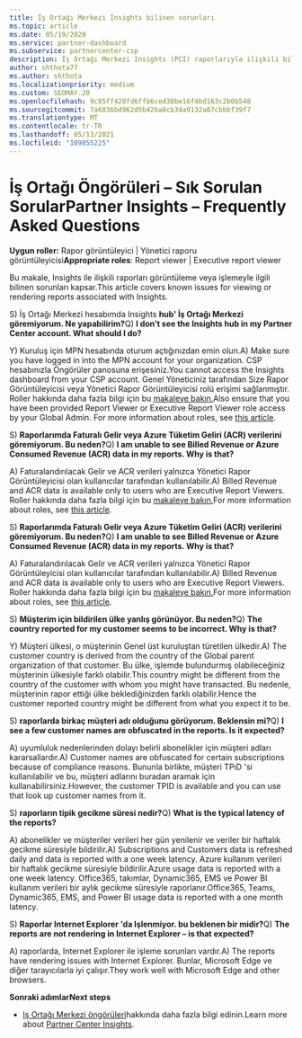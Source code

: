 ```yaml
---
title: İş Ortağı Merkezi Insights bilinen sorunları
ms.topic: article
ms.date: 05/19/2020
ms.service: partner-dashboard
ms.subservice: partnercenter-csp
description: İş Ortağı Merkezi Insights (PCI) raporlarıyla ilişkili bilinen sorunlar hakkında bilgi edinin. Bilgiler bilinen işleme sorunlarını veya raporlama sınırlamalarını içerebilir.
author: shthota77
ms.author: shthota
ms.localizationpriority: medium
ms.custom: SEOMAY.20
ms.openlocfilehash: 9c85ff428fd6ffb6ced38be16f4bd163c2b0b548
ms.sourcegitcommit: 7a6836bd962d5b426a8cb34a9132a87cbbbf39f7
ms.translationtype: MT
ms.contentlocale: tr-TR
ms.lasthandoff: 05/13/2021
ms.locfileid: "109855225"
---
```

# <a name="partner-insights--frequently-asked-questions"></a><span data-ttu-id="66540-104">İş Ortağı Öngörüleri – Sık Sorulan Sorular</span><span class="sxs-lookup"><span data-stu-id="66540-104">Partner Insights – Frequently Asked Questions</span></span>

<span data-ttu-id="66540-105">**Uygun roller:** Rapor görüntüleyici | Yönetici raporu görüntüleyicisi</span><span class="sxs-lookup"><span data-stu-id="66540-105">**Appropriate roles**: Report viewer | Executive report viewer</span></span>

<span data-ttu-id="66540-106">Bu makale, Insights ile ilişkili raporları görüntüleme veya işlemeyle ilgili bilinen sorunları kapsar.</span><span class="sxs-lookup"><span data-stu-id="66540-106">This article covers known issues for viewing or rendering reports associated with Insights.</span></span>

<span data-ttu-id="66540-107">S) İş Ortağı Merkezi hesabımda Insights **hub' İş Ortağı Merkezi göremiyorum. Ne yapabilirim?**</span><span class="sxs-lookup"><span data-stu-id="66540-107">Q) **I don’t see the Insights hub in my Partner Center account. What should I do?**</span></span>

<span data-ttu-id="66540-108">Y) Kuruluş için MPN hesabında oturum açtığınızdan emin olun.</span><span class="sxs-lookup"><span data-stu-id="66540-108">A) Make sure you have logged in into the MPN account for your organization.</span></span> <span data-ttu-id="66540-109">CSP hesabınızla Öngörüler panosuna erişesiniz.</span><span class="sxs-lookup"><span data-stu-id="66540-109">You cannot access the Insights dashboard from your CSP account.</span></span> <span data-ttu-id="66540-110">Genel Yöneticiniz tarafından Size Rapor Görüntüleyicisi veya Yönetici Rapor Görüntüleyicisi rolü erişimi sağlanmıştır.  Roller hakkında daha fazla bilgi için bu [makaleye bakın.](./pci-roles.md)</span><span class="sxs-lookup"><span data-stu-id="66540-110">Also ensure that you have been provided Report Viewer or Executive Report Viewer role access by your Global Admin.  For more information about roles, see [this article](./pci-roles.md).</span></span>

<span data-ttu-id="66540-111">S) **Raporlarımda Faturalı Gelir veya Azure Tüketim Geliri (ACR) verilerini göremiyorum. Bu neden?**</span><span class="sxs-lookup"><span data-stu-id="66540-111">Q) **I am unable to see Billed Revenue or Azure Consumed Revenue (ACR) data in my reports. Why is that?**</span></span>

<span data-ttu-id="66540-112">A) Faturalandırılacak Gelir ve ACR verileri yalnızca Yönetici Rapor Görüntüleyicisi olan kullanıcılar tarafından kullanılabilir.</span><span class="sxs-lookup"><span data-stu-id="66540-112">A) Billed Revenue and ACR data is available only to users who are Executive Report Viewers.</span></span>  <span data-ttu-id="66540-113">Roller hakkında daha fazla bilgi için bu [makaleye bakın.](./pci-roles.md)</span><span class="sxs-lookup"><span data-stu-id="66540-113">For more information about roles, see [this article](./pci-roles.md).</span></span>

<span data-ttu-id="66540-114">S) **Raporlarımda Faturalı Gelir veya Azure Tüketim Geliri (ACR) verilerini göremiyorum. Bu neden?**</span><span class="sxs-lookup"><span data-stu-id="66540-114">Q) **I am unable to see Billed Revenue or Azure Consumed Revenue (ACR) data in my reports. Why is that?**</span></span>

<span data-ttu-id="66540-115">A) Faturalandırılacak Gelir ve ACR verileri yalnızca Yönetici Rapor Görüntüleyicisi olan kullanıcılar tarafından kullanılabilir.</span><span class="sxs-lookup"><span data-stu-id="66540-115">A) Billed Revenue and ACR data is available only to users who are Executive Report Viewers.</span></span> <span data-ttu-id="66540-116">Roller hakkında daha fazla bilgi için bu [makaleye bakın.](./pci-roles.md)</span><span class="sxs-lookup"><span data-stu-id="66540-116">For more information about roles, see [this article](./pci-roles.md).</span></span>

<span data-ttu-id="66540-117">S) **Müşterim için bildirilen ülke yanlış görünüyor. Bu neden?**</span><span class="sxs-lookup"><span data-stu-id="66540-117">Q) **The country reported for my customer seems to be incorrect. Why is that?**</span></span>

<span data-ttu-id="66540-118">Y) Müşteri ülkesi, o müşterinin Genel üst kuruluştan türetilen ülkedir.</span><span class="sxs-lookup"><span data-stu-id="66540-118">A) The customer country is derived from the country of the Global parent organization of that customer.</span></span> <span data-ttu-id="66540-119">Bu ülke, işlemde bulundurmış olabileceğiniz müşterinin ülkesiyle farklı olabilir.</span><span class="sxs-lookup"><span data-stu-id="66540-119">This country might be different from the country of the customer with whom you might have transacted.</span></span> <span data-ttu-id="66540-120">Bu nedenle, müşterinin rapor ettiği ülke beklediğinizden farklı olabilir.</span><span class="sxs-lookup"><span data-stu-id="66540-120">Hence the customer reported country might be different from what you expect it to be.</span></span>

<span data-ttu-id="66540-121">S) **raporlarda birkaç müşteri adı olduğunu görüyorum. Beklensin mi?**</span><span class="sxs-lookup"><span data-stu-id="66540-121">Q) **I see a few customer names are obfuscated in the reports. Is it expected?**</span></span>

<span data-ttu-id="66540-122">A) uyumluluk nedenlerinden dolayı belirli abonelikler için müşteri adları kararsallardır.</span><span class="sxs-lookup"><span data-stu-id="66540-122">A) Customer names are obfuscated for certain subscriptions because of compliance reasons.</span></span> <span data-ttu-id="66540-123">Bununla birlikte, müşteri TPıD 'si kullanılabilir ve bu, müşteri adlarını buradan aramak için kullanabilirsiniz.</span><span class="sxs-lookup"><span data-stu-id="66540-123">However, the customer TPID is available and you can use that look up customer names from it.</span></span>

<span data-ttu-id="66540-124">S) **raporların tipik gecikme süresi nedir?**</span><span class="sxs-lookup"><span data-stu-id="66540-124">Q) **What is the typical latency of the reports?**</span></span>

<span data-ttu-id="66540-125">A) abonelikler ve müşteriler verileri her gün yenilenir ve veriler bir haftalık gecikme süresiyle bildirilir.</span><span class="sxs-lookup"><span data-stu-id="66540-125">A) Subscriptions and Customers data is refreshed daily and data is reported with a one week latency.</span></span> <span data-ttu-id="66540-126">Azure kullanım verileri bir haftalık gecikme süresiyle bildirilir.</span><span class="sxs-lookup"><span data-stu-id="66540-126">Azure usage data is reported with a one week latency.</span></span> <span data-ttu-id="66540-127">Office365, takımlar, Dynamic365, EMS ve Power BI kullanım verileri bir aylık gecikme süresiyle raporlanır.</span><span class="sxs-lookup"><span data-stu-id="66540-127">Office365, Teams, Dynamic365, EMS, and Power BI usage data is reported with a one month latency.</span></span>

<span data-ttu-id="66540-128">S) **Raporlar Internet Explorer 'da Işlenmiyor. bu beklenen bir midir?**</span><span class="sxs-lookup"><span data-stu-id="66540-128">Q) **The reports are not rendering in Internet Explorer – is that expected?**</span></span>

<span data-ttu-id="66540-129">A) raporlarda, Internet Explorer ile işleme sorunları vardır.</span><span class="sxs-lookup"><span data-stu-id="66540-129">A)  The reports have rendering issues with Internet Explorer.</span></span> <span data-ttu-id="66540-130">Bunlar, Microsoft Edge ve diğer tarayıcılarla iyi çalışır.</span><span class="sxs-lookup"><span data-stu-id="66540-130">They work well with Microsoft Edge and other browsers.</span></span>

<span data-ttu-id="66540-131">**Sonraki adımlar**</span><span class="sxs-lookup"><span data-stu-id="66540-131">**Next steps**</span></span>

- <span data-ttu-id="66540-132">[Iş Ortağı Merkezi öngörüleri](partner-center-insights.md)hakkında daha fazla bilgi edinin.</span><span class="sxs-lookup"><span data-stu-id="66540-132">Learn more about [Partner Center Insights](partner-center-insights.md).</span></span>